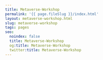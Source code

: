 ```yaml
---
title: Metaverse-Workshop
permalink: '{{ page.fileSlug }}/index.html'
layout: metaverse-workshop.html
slug: metaverse-workshop
tags: pages
seo:
  noindex: false
  title: Metaverse-Workshop
  og:title: Metaverse-Workshop
  twitter:title: Metaverse-Workshop
---
```



